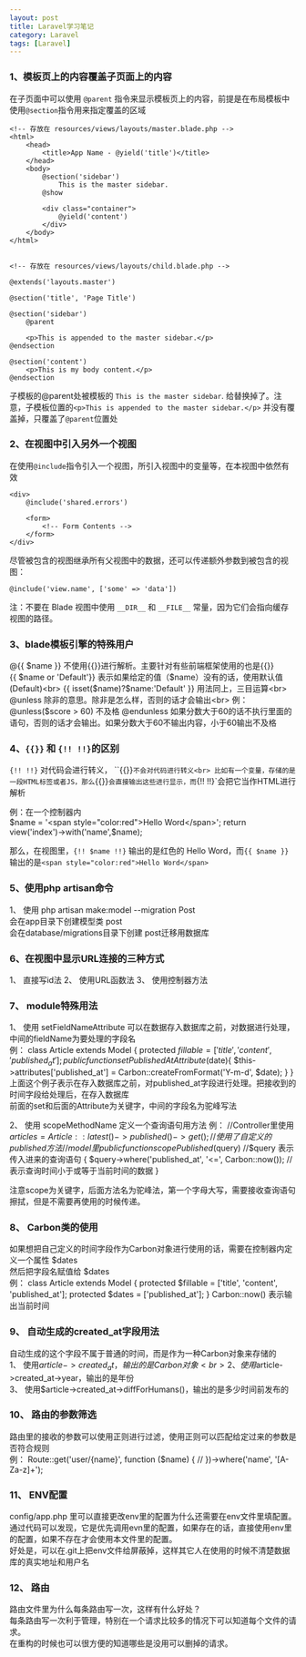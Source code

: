 ```yaml
---
layout: post
title: Laravel学习笔记
category: Laravel
tags: [Laravel]
---
```





### 1、模板页上的内容覆盖子页面上的内容
在子页面中可以使用 `@parent` 指令来显示模板页上的内容，前提是在布局模板中使用`@section`指令用来指定覆盖的区域


    <!-- 存放在 resources/views/layouts/master.blade.php -->
    <html>
        <head>
            <title>App Name - @yield('title')</title>
        </head>
        <body>
            @section('sidebar')
                This is the master sidebar.
            @show

            <div class="container">
                @yield('content')
            </div>
        </body>
    </html>


    <!-- 存放在 resources/views/layouts/child.blade.php -->

    @extends('layouts.master')

    @section('title', 'Page Title')

    @section('sidebar')
        @parent

        <p>This is appended to the master sidebar.</p>
    @endsection

    @section('content')
        <p>This is my body content.</p>
    @endsection


子模板的@parent处被模板的 `This is the master sidebar`.  给替换掉了。注意，子模板位置的`<p>This is appended to the master sidebar.</p>`
并没有覆盖掉，只覆盖了`@parent`位置处


### 2、在视图中引入另外一个视图
在使用`@include`指令引入一个视图，所引入视图中的变量等，在本视图中依然有效

    <div>
        @include('shared.errors')

        <form>
            <!-- Form Contents -->
        </form>
    </div>

尽管被包含的视图继承所有父视图中的数据，还可以传递额外参数到被包含的视图：

    @include('view.name', ['some' => 'data'])

注：不要在 Blade 视图中使用 `__DIR__` 和 `__FILE__` 常量，因为它们会指向缓存视图的路径。


### 3、blade模板引擎的特殊用户
@{{ $name }} 不使用{{}}进行解析。主要针对有些前端框架使用的也是{{}}<br>
{{ $name or 'Default'}}  表示如果给定的值（$name）没有的话，使用默认值(Default)<br>
{{ isset($name)?$name:'Default' }} 用法同上，三目运算<br>
@unless 除非的意思。除非是怎么样，否则的话才会输出<br>
    例：
    @unless($score > 60)
        不及格
    @endunless
如果分数大于60的话不执行里面的语句，否则的话才会输出。如果分数大于60不输出内容，小于60输出不及格<br>



### 4、`{{}}` 和 `{!! !!}`的区别
`{!! !!}` 对代码会进行转义， ``{{}}`不会对代码进行转义<br>
比如有一个变量，存储的是一段HTML标签或者JS，那么`{{}}`会直接输出这些进行显示，而`{!! !!}`会把它当作HTML进行解析<br>

例：在一个控制器内<br>
    $name = '<span style="color:red">Hello Word</span>';
    return view('index')->with('name',$name);

那么，在视图里，`{!! $name !!}` 输出的是红色的 Hello Word，而`{{ $name }}`输出的是`<span style="color:red">Hello Word</span>`<br>


### 5、使用php artisan命令
1、 使用 php artisan make:model --migration Post<br>
会在app目录下创建模型类 post<br>
会在database/migrations目录下创建 post迁移用数据库<br>


### 6、在视图中显示URL连接的三种方式
1、 直接写id法
<a href="/articles/{{ $article->id }}"></a>
2、 使用URL函数法
<a href="{{ url('articles', $article->id) }}"></a>
3、 使用控制器方法
<a href="{{ action('ArticlesController@show', [$article->id]) }}"></a>


### 7、 module特殊用法
1、 使用 setFieldNameAttribute 可以在数据存入数据库之前，对数据进行处理，中间的fieldName为要处理的字段名<br>
例：
    class Article extends Model
    {
        protected $fillable = ['title', 'content', 'published_at'];
        public function setPublishedAtAttribute($date){
            $this->attributes['published_at'] = Carbon::createFromFormat('Y-m-d', $date);
        }
    }
上面这个例子表示在存入数据库之前，对published_at字段进行处理。把接收到的时间字段给处理后，在存入数据库<br>
前面的set和后面的Attribute为关键字，中间的字段名为驼峰写法<br>

2、 使用 scopeMethodName 定义一个查询语句用方法
例：
    //Controller里使用
    $articles = Article::latest()->published()->get();  //使用了自定义的published方法
    //model里
    public function scopePublished($query)   //$query 表示传入进来的查询语句
    {
        $query->where('published_at', '<=', Carbon::now());   //表示查询时间小于或等于当前时间的数据
    }

注意scope为关键字，后面方法名为驼峰法，第一个字母大写，需要接收查询语句擦拭，但是不需要再使用的时候传递。<br>


### 8、 Carbon类的使用
如果想把自己定义的时间字段作为Carbon对象进行使用的话，需要在控制器内定义一个属性 $dates<br>
然后把字段名赋值给 $dates<br>
例：
    class Article extends Model
    {
        protected $fillable = ['title', 'content', 'published_at'];
        protected $dates = ['published_at'];
    }
   Carbon::now() 表示输出当前时间


### 9、 自动生成的created_at字段用法
自动生成的这个字段不属于普通的时间，而是作为一种Carbon对象来存储的<br>
1、 使用$article->created_at，输出的是Carbon对象<br>
2、 使用$article->created_at->year，输出的是年份<br>
3、 使用$article->created_at->diffForHumans()，输出的是多少时间前发布的<br>



### 10、 路由的参数筛选
路由里的接收的参数可以使用正则进行过滤，使用正则可以匹配给定过来的参数是否符合规则<br>
例：
    Route::get('user/{name}', function ($name) {
        //
    })->where('name', '[A-Za-z]+');


### 11、 ENV配置
config/app.php 里可以直接更改env里的配置为什么还需要在env文件里填配置。<br>
通过代码可以发现，它是优先调用evn里的配置，如果存在的话，直接使用env里的配置，如果不存在才会使用本文件里的配置。<br>
好处是，可以在.git上把env文件给屏蔽掉，这样其它人在使用的时候不清楚数据库的真实地址和用户名<br>


### 12、 路由
路由文件里为什么每条路由写一次，这样有什么好处？<br>
每条路由写一次利于管理，特别在一个请求比较多的情况下可以知道每个文件的请求。<br>
在重构的时候也可以很方便的知道哪些是没用可以删掉的请求。<br>